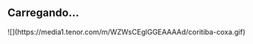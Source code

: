 ##  Carregando...
<!--
**Leeco252/Leeco252** is a ✨ _special_ ✨ repository because its `README.md` (this file) appears on your GitHub profile.

Meu nome é Leonardo Fatuch

Estou estudando na Alura⚡

Estou me desenvolvendo na linguagem JavaScript🤔

Utilizo esse espaço para minha organização e compartilhamento dos meu projetos desenvolvidos

Você pode entrar em contato comigo 📫
Leonardo.fatuch@escola.pr.gov.br
@Leoo_fatuch

- 🔭
- 🌱
- 👯
- 🤔 
- 💬
- 📫 
- 😄 
- ⚡ 
--> ![](https://media1.tenor.com/m/WZWsCEglGGEAAAAd/coritiba-coxa.gif)
